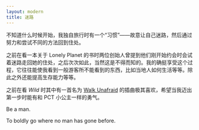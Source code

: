 ```yaml
---
layout: modern
title: 迷路
---
```


不知道什么时候开始，我独自旅行时有一个“习惯”——故意让自己迷路，然后通过努力和尝试不同的方法回到住处。

之前在看一本关于 Lonely Planet 的书时两位创始人曾提到他们刚开始约会时会试着迷路走回她的住处，之后次次如此，当然这是不得而知的。我的确挺享受这个过程，它往往能使我看到一般游客所不能看到的东西，比如当地人如何生活等等。除此之外还能提高生存能力等等。

之前在看 *Wild* 时其中有一首名为 [Walk Unafraid](http://music.163.com/#/song?id=29784635) 的插曲极其喜欢，希望当我迈出第一步时能有和 PCT 小公主一样的勇气。

Be a man.

To boldly go where no man has gone before.
